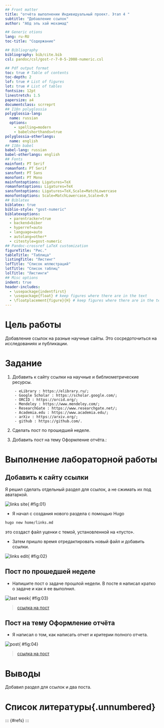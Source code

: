 ```yaml
---
## Front matter
title: "отчёта выполнении Индивидуальный проект. Этап 4 "
subtitle: "Добавление ссылок"
author: "Абд эль хай мохамад"

## Generic otions
lang: ru-RU
toc-title: "Содержание"

## Bibliography
bibliography: bib/cite.bib
csl: pandoc/csl/gost-r-7-0-5-2008-numeric.csl

## Pdf output format
toc: true # Table of contents
toc-depth: 2
lof: true # List of figures
lot: true # List of tables
fontsize: 12pt
linestretch: 1.5
papersize: a4
documentclass: scrreprt
## I18n polyglossia
polyglossia-lang:
  name: russian
  options:
	- spelling=modern
	- babelshorthands=true
polyglossia-otherlangs:
  name: english
## I18n babel
babel-lang: russian
babel-otherlangs: english
## Fonts
mainfont: PT Serif
romanfont: PT Serif
sansfont: PT Sans
monofont: PT Mono
mainfontoptions: Ligatures=TeX
romanfontoptions: Ligatures=TeX
sansfontoptions: Ligatures=TeX,Scale=MatchLowercase
monofontoptions: Scale=MatchLowercase,Scale=0.9
## Biblatex
biblatex: true
biblio-style: "gost-numeric"
biblatexoptions:
  - parentracker=true
  - backend=biber
  - hyperref=auto
  - language=auto
  - autolang=other*
  - citestyle=gost-numeric
## Pandoc-crossref LaTeX customization
figureTitle: "Рис."
tableTitle: "Таблица"
listingTitle: "Листинг"
lofTitle: "Список иллюстраций"
lotTitle: "Список таблиц"
lolTitle: "Листинги"
## Misc options
indent: true
header-includes:
  - \usepackage{indentfirst}
  - \usepackage{float} # keep figures where there are in the text
  - \floatplacement{figure}{H} # keep figures where there are in the text
---
```


# Цель работы

Добавление ссылок на разные научные сайты. Это сосредоточиться на исследованиях и публикации.

# Задание

1. Добавить к сайту ссылки на научные и библиометрические ресурсы.

        - eLibrary : https://elibrary.ru/;
        - Google Scholar : https://scholar.google.com/;
        - ORCID : https://orcid.org/;
        - Mendeley : https://www.mendeley.com/;
        - ResearchGate : https://www.researchgate.net/;
        - Academia.edu : https://www.academia.edu/;
        - arXiv : https://arxiv.org/;
        - github : https://github.com/.

2. Сделать пост по прошедшей неделе.
3. Добавить пост на тему Оформление отчёта.:


# Выполнение лабораторной работы


## Добавить к сайту ссылки
Я решил сделать отдельный раздел для ссылок, а не сжимать их под аватаркой.

![links site](image/links-3.png){ #fig:01}

- Я начал с создания нового раздела с помощью Hugo

```bash
hugo new home/links.md
```
это создаст файл уценки с темой, установленной на «пусто».

- Затем пришло время отредактировать новый файл и добавить ссылки.

![links edit](image/links-2.png){ #fig:02}

## Пост по прошедшей неделе

- Напишите пост о задаче прошлой недели. В посте я написал кратко о задаче и как я ее выполнил.

![last week](image/laastWeek.png){ #fig:03}

> [ссылка на пост](https://maabedelhay.github.io/post/forth-step/lastweek/)

## Пост на тему Оформление отчёта 

- Я написал о том, как написать отчет и критерии полного отчета.

![post](image/post.png){ #fig:04}

> [ссылка на пост](https://maabedelhay.github.io/post/report-formating/)

# Выводы
Добавил раздел для ссылок и два поста.

# Список литературы{.unnumbered}

::: {#refs}
:::
